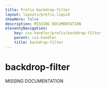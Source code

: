 ```yaml
---
title: Prefix backdrop-filter
layout: layouts/prefix.liquid
showHero: false
description: MISSING DOCUMENTATION
eleventyNavigation:
	key: css-handler/prefix/backdrop-filter
	parent: css-handler
	title: backdrop-filter
---
```


# backdrop-filter

MISSING DOCUMENTATION